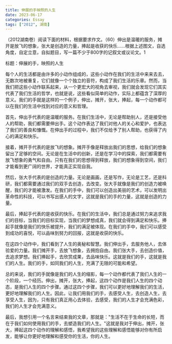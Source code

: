 ```yaml
---
title: 伸展的手映照的人生
date: 2023-06-17
categories: Essay
tags: ["2012", 湖南]
---
```


（2012湖南卷）阅读下面的材料，根据要求作文。（60）伸出是温暖的服务，摊开是放飞的想象，张大是创造的力量，捧起是收获的快乐……根据上述图文，自选角度，自定立意，自拟题目，写一篇不少于800字的记叙文或议论文。1

标题：伸展的手，映照的人生

每个人的生活都是由许多的小动作组成的，这些小动作在我们的生活中来来去去，无数次地被重复，它们就像一个个独立的音符，构成了我们生活的乐章。然而，当我们把这些小动作联系起来，从一个更宏大的视角去审视，我们就会发现它们其实代表了我们生活的哲学，也就是说，这些看似简单的动作，实际上都蕴含了深厚的意义。我们的手就是这样的一个例子，伸出，摊开，张大，捧起，每一个动作都可以在我们的生活中找到对应的意义和哲理。

首先，伸出手代表的是温暖的服务。在我们生活中，无论是帮助别人，还是接受他人的帮助，我们都需要伸出手。这个动作表达了我们对他人的关心和爱护，也表达了我们的善良和慷慨。在伸出手的过程中，我们不仅给予了别人帮助，也获得了内心的满足和快乐。

接着，摊开手代表的是放飞的想象。摊开手像是释放出我们的思想，给我们的想象留出了足够的空间。无论是在生活中的创新，还是在学习中的探索，我们都需要有放飞想象的勇气和自由。只有在我们的思想得到释放，我们的想象得到空间，我们才能看到更广阔的世界，才能真正实现自我。

然后，张大手代表的是创造的力量。无论是画画，还是写作，无论是工艺，还是科研，我们都需要通过我们的双手去创造，去改变。张大手就像是我们的创造力被唤醒，我们的才能被激发。在我们的手中，我们可以创造出美丽的艺术，可以发明出革命性的科技，可以书写出感人的文字，这就是我们的手的力量，这就是创造的力量。

最后，捧起手代表的是收获的快乐。在我们的生活中，我们总是通过努力来追求我们的目标，当我们的目标实现，当我们的梦想成真，我们就会得到满足和快乐。捧起手就像是我们的快乐被提升，我们的满足被体现。在我们的手中，我们可以感受到成功的喜悦，可以品味到努力的回报，这就是收获的快乐。

在这四个动作中，我们看到了人生的奥秘和智慧。我们伸出手，去服务他人，去体验爱的力量。我们摊开手，去放飞想象，去拥抱自由。我们张大手，去创造价值，去追求梦想。我们捧起手，去欣赏成果，去品味快乐。这就是我们的手，这就是我们的人生。我们的手，如同我们的人生，充满了无限的可能和希望。

总的来说，我们的手就像是我们的人生的缩影，每一个动作都代表了我们人生的一个阶段，一个经历。伸出，摊开，张大，捧起，这四个动作是我们人生的四个动态，是我们人生的四个步骤。通过这四个步骤，我们可以更好地理解我们的生活，更好地理解我们的人生。因此，让我们用我们的手，去感受人生，去创造人生，去享受人生，因为，只有我们真正用心去体验，去感受，我们的人生才会充满色彩，我们的人生才会充满意义。

最后，我想引用一个名言来结束我的文章，那就是："生活不在于生命的长短，而在于我们如何使用我们的手，去塑造我们的人生。"这就是我对于伸出，摊开，张大，捧起这四个动作的理解和感悟，我希望我的这些理解和感悟能够对你有所启发，能够让你更好地理解和感受你的生活，你的人生。